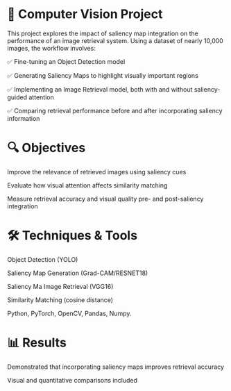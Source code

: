 # 🧠 Computer Vision Project

This project explores the impact of saliency map integration on the performance of an image retrieval system. Using a dataset of nearly 10,000 images, the workflow involves:

✅ Fine-tuning an Object Detection model

✅ Generating Saliency Maps to highlight visually important regions

✅ Implementing an Image Retrieval model, both with and without saliency-guided attention

✅ Comparing retrieval performance before and after incorporating saliency information

# 🔍 Objectives

Improve the relevance of retrieved images using saliency cues

Evaluate how visual attention affects similarity matching

Measure retrieval accuracy and visual quality pre- and post-saliency integration

# 🛠️ Techniques & Tools

Object Detection (YOLO)

Saliency Map Generation (Grad-CAM/RESNET18)

Saliency Ma Image Retrieval (VGG16)

Similarity Matching (cosine distance)

Python, PyTorch, OpenCV, Pandas, Numpy.

# 📊 Results

Demonstrated that incorporating saliency maps improves retrieval accuracy

Visual and quantitative comparisons included

